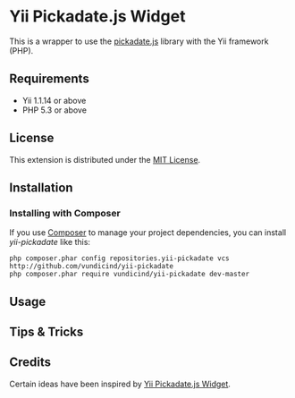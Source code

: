 Yii Pickadate.js Widget
=======================

This is a wrapper to use the [pickadate.js](http://amsul.ca/pickadate.js/index.htm) library with the Yii framework (PHP).

Requirements
------------

* Yii 1.1.14 or above
* PHP 5.3 or above

License
-------

This extension is distributed under the [MIT License](http://opensource.org/licenses/MIT).

Installation
-------------

### Installing with Composer

If you use [Composer](https://getcomposer.org/) to manage your project dependencies, you can install *yii-pickadate* like this:

```
php composer.phar config repositories.yii-pickadate vcs http://github.com/vundicind/yii-pickadate
php composer.phar require vundicind/yii-pickadate dev-master
```

Usage
-----

Tips & Tricks
-------------

Credits
-------

Certain ideas have been inspired by [Yii Pickadate.js Widget](https://github.com/bromden/YiiPickadateWidget).
